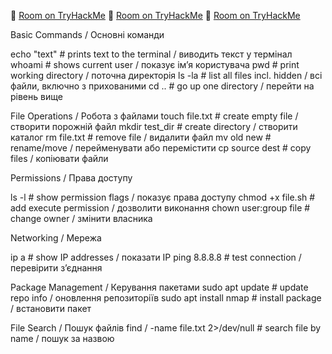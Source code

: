 🔗 [Room on TryHackMe](https://tryhackme.com/room/linuxfundamentalspart1)
🔗 [Room on TryHackMe](https://tryhackme.com/room/linuxfundamentalspart2)
🔗 [Room on TryHackMe](https://tryhackme.com/room/linuxfundamentalspart3)

Basic Commands / Основні команди

echo "text"     # prints text to the terminal / виводить текст у термінал
whoami          # shows current user / показує ім’я користувача
pwd             # print working directory / поточна директорія
ls -la          # list all files incl. hidden / всі файли, включно з прихованими
cd ..           # go up one directory / перейти на рівень вище

File Operations / Робота з файлами
touch file.txt      # create empty file / створити порожній файл
mkdir test_dir      # create directory / створити каталог
rm file.txt         # remove file / видалити файл
mv old new          # rename/move / перейменувати або перемістити
cp source dest      # copy files / копіювати файли

Permissions / Права доступу

ls -l                   # show permission flags / показує права доступу
chmod +x file.sh        # add execute permission / дозволити виконання
chown user:group file   # change owner / змінити власника

Networking / Мережа

ip a             # show IP addresses / показати IP
ping 8.8.8.8     # test connection / перевірити з’єднання

Package Management / Керування пакетами
sudo apt update         # update repo info / оновлення репозиторіїв
sudo apt install nmap   # install package / встановити пакет

 File Search / Пошук файлів
 find / -name file.txt 2>/dev/null   # search file by name / пошук за назвою
